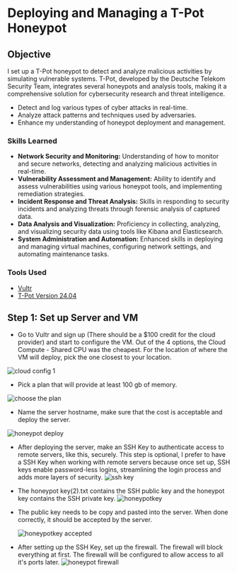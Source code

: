# Deploying and Managing a T-Pot Honeypot

## Objective

I set up a T-Pot honeypot to detect and analyze malicious activities by simulating vulnerable systems. T-Pot, developed by the Deutsche Telekom Security Team, integrates several honeypots and analysis tools, making it a comprehensive solution for cybersecurity research and threat intelligence. 

* Detect and log various types of cyber attacks in real-time.
* Analyze attack patterns and techniques used by adversaries.
* Enhance my understanding of honeypot deployment and management.

### Skills Learned

* **Network Security and Monitoring:** Understanding of how to monitor and secure networks, detecting and analyzing malicious activities in real-time.
* **Vulnerability Assessment and Management:** Ability to identify and assess vulnerabilities using various honeypot tools, and implementing remediation strategies.
* **Incident Response and Threat Analysis:** Skills in responding to security incidents and analyzing threats through forensic analysis of captured data.
* **Data Analysis and Visualization:** Proficiency in collecting, analyzing, and visualizing security data using tools like Kibana and Elasticsearch.
* **System Administration and Automation:** Enhanced skills in deploying and managing virtual machines, configuring network settings, and automating maintenance tasks.

### Tools Used

- [Vultr](https://www.vultr.com)
- [T-Pot Version 24.04](https://github.security.telekom.com/2024/04/honeypot-tpot-24.04-released.html#user-types)

## Step 1: Set up Server and VM

* Go to Vultr and sign up (There should be a $100 credit for the cloud provider) and start to configure the VM. Out of the 4 options, the Cloud Compute - Shared CPU was the cheapest. For the location of where the VM will deploy, pick the one closest to your location. 

![cloud config 1](https://github.com/Xmick01/Deploying-and-Managing-a-T-Pot-Honeypot/assets/130627895/aa634a41-07bb-4a06-9eb2-091ce4c5c397)

* Pick a plan that will provide at least 100 gb of memory.

 ![choose the plan](https://github.com/Xmick01/Deploying-and-Managing-a-T-Pot-Honeypot/assets/130627895/c101bcac-e6ba-4f71-a54c-208468e72276)

* Name the server hostname, make sure that the cost is acceptable and deploy the server.

![honeypot deploy](https://github.com/Xmick01/Deploying-and-Managing-a-T-Pot-Honeypot/assets/130627895/2ca1bc9a-6581-4ab4-9b0f-3132abe134de)

* After deploying the server, make an SSH Key to authenticate access to remote servers, like this, securely. This step is optional, I prefer to have a SSH Key when working with remote servers because once set up, SSH keys enable password-less logins, streamlining the login process and adds more layers of security.
![ssh key](https://github.com/Xmick01/Deploying-and-Managing-a-T-Pot-Honeypot/assets/130627895/4ce057b4-136b-4120-986d-96640f5ac302)
* The honeypot key(2).txt contains the SSH public key and the honeypot key contains the SSH private key.
![honeypotkey](https://github.com/Xmick01/Deploying-and-Managing-a-T-Pot-Honeypot/assets/130627895/8d6429ae-a8a3-4dc8-849a-5c3ca0e4c77c)

* The public key needs to be copy and pasted into the server. When done correctly, it should be accepted by the server.

  ![honeypotkey accepted](https://github.com/Xmick01/Deploying-and-Managing-a-T-Pot-Honeypot/assets/130627895/da7eb41d-9062-4a03-993d-e0dd495d8621)

* After setting up the SSH Key, set up the firewall. The firewall will block everything at first. The firewall will be configured to allow access to all it's ports later.
  ![honeypot firewall](https://github.com/Xmick01/Deploying-and-Managing-a-T-Pot-Honeypot/assets/130627895/dd7e4406-ef30-4a59-af0a-895b330a3090)
